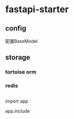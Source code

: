 # fastapi-starter

## config
配置BaseModel 

## storage
### tortoise orm
### redis
###

##


import app

app.include
